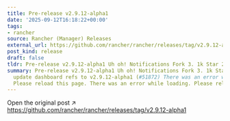 ```yaml
---
title: Pre-release v2.9.12-alpha1
date: '2025-09-12T16:18:22+00:00'
tags:
- rancher
source: Rancher (Manager) Releases
external_url: https://github.com/rancher/rancher/releases/tag/v2.9.12-alpha1
post_kind: release
draft: false
tldr: Pre-release v2.9.12-alpha1 Uh oh! Notifications Fork 3. 1k Star 24.
summary: Pre-release v2.9.12-alpha1 Uh oh! Notifications Fork 3. 1k Star 24. 7k c41dcd8
  update dashboard refs to v2.9.12-alpha1 (#51872) There was an error while loading.
  Please reload this page. There was an error while loading. Please reload this page.
---
```

Open the original post ↗ https://github.com/rancher/rancher/releases/tag/v2.9.12-alpha1
